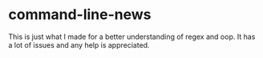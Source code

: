 # command-line-news
This is just what I made for a better understanding of regex and oop.
It has a lot of issues and any help is appreciated.
